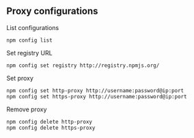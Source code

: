 ## Proxy configurations

List configurations

	npm config list

Set registry URL

	npm config set registry http://registry.npmjs.org/

Set proxy

	npm config set http-proxy http://username:password@ip:port
	npm config set https-proxy http://username:password@ip:port

Remove proxy
	
	npm config delete http-proxy
	npm config delete https-proxy
